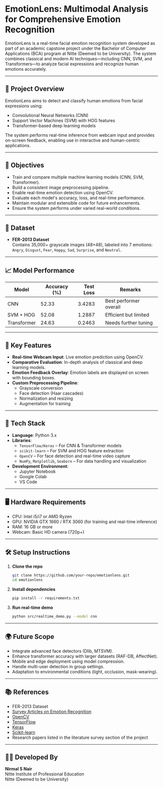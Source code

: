 # EmotionLens: Multimodal Analysis for Comprehensive Emotion Recognition

EmotionLens is a real-time facial emotion recognition system developed as part of an academic capstone project under the Bachelor of Computer Applications (BCA) program at Nitte (Deemed to be University). The system combines classical and modern AI techniques—including CNN, SVM, and Transformers—to analyze facial expressions and recognize human emotions accurately.

---

## 📌 Project Overview

EmotionLens aims to detect and classify human emotions from facial expressions using:
- Convolutional Neural Networks (CNN)
- Support Vector Machines (SVM) with HOG features
- Transformer-based deep learning models

The system performs real-time inference from webcam input and provides on-screen feedback, enabling use in interactive and human-centric applications.

---

## 🎯 Objectives

- Train and compare multiple machine learning models (CNN, SVM, Transformer).
- Build a consistent image preprocessing pipeline.
- Enable real-time emotion detection using OpenCV.
- Evaluate each model's accuracy, loss, and real-time performance.
- Maintain modular and extensible code for future enhancements.
- Ensure the system performs under varied real-world conditions.

---

## 🔬 Dataset

- **FER-2013 Dataset**  
  Contains 35,000+ grayscale images (48×48), labeled into 7 emotions:  
  `Angry`, `Disgust`, `Fear`, `Happy`, `Sad`, `Surprise`, and `Neutral`.

---

## 📈 Model Performance

| Model        | Accuracy (%) | Test Loss | Remarks                  |
|--------------|--------------|-----------|---------------------------|
| CNN          | 52.33        | 3.4283    | Best performer overall    |
| SVM + HOG    | 52.08        | 1.2887    | Efficient but limited     |
| Transformer  | 24.63        | 0.2463    | Needs further tuning      |

---

## 🧠 Key Features

- **Real-time Webcam Input**: Live emotion prediction using OpenCV.
- **Comparative Evaluation**: In-depth analysis of classical and deep learning models.
- **Emotion Feedback Overlay**: Emotion labels are displayed on screen with bounding boxes.
- **Custom Preprocessing Pipeline**:
  - Grayscale conversion
  - Face detection (Haar cascades)
  - Normalization and resizing
  - Augmentation for training

---

## 🔧 Tech Stack

- **Language**: Python 3.x  
- **Libraries**:  
  - `TensorFlow/Keras` – For CNN & Transformer models  
  - `scikit-learn` – For SVM and HOG feature extraction  
  - `OpenCV` – For face detection and real-time video capture  
  - `NumPy`, `Matplotlib`, `Seaborn` – For data handling and visualization  
- **Development Environment**:  
  - Jupyter Notebook  
  - Google Colab  
  - VS Code  

---

## 🖥️ Hardware Requirements

- CPU: Intel i5/i7 or AMD Ryzen  
- GPU: NVIDIA GTX 1660 / RTX 3060 (for training and real-time inference)  
- RAM: 16 GB or more  
- Webcam: Basic HD camera (720p+)  

---

## 🛠️ Setup Instructions

1. **Clone the repo**
   ```bash
   git clone https://github.com/your-repo/emotionlens.git
   cd emotionlens
   ```

2. **Install dependencies**
   ```bash
   pip install -r requirements.txt
   ```

3. **Run real-time demo**
   ```bash
   python src/realtime_demo.py --model cnn
   ```

---

## 🌍 Future Scope

- Integrate advanced face detectors (Dlib, MTSVM).
- Enhance transformer accuracy with larger datasets (RAF-DB, AffectNet).
- Mobile and edge deployment using model compression.
- Handle multi-user detection in group settings.
- Adaptation to environmental conditions (light, occlusion, mask-wearing).

---

## 📚 References

- FER-2013 Dataset
- [Survey Articles on Emotion Recognition](https://www.mdpi.com/1424-8220/24/11/3484)
- [OpenCV](https://opencv.org/)
- [TensorFlow](https://www.tensorflow.org/)
- [Keras](https://keras.io/)
- [Scikit-learn](https://scikit-learn.org/)
- Research papers listed in the literature survey section of the project

---

## 👨‍🎓 Developed By

**Nirmal S Nair**  
Nitte Institute of Professional Education  
Nitte (Deemed to be University)
